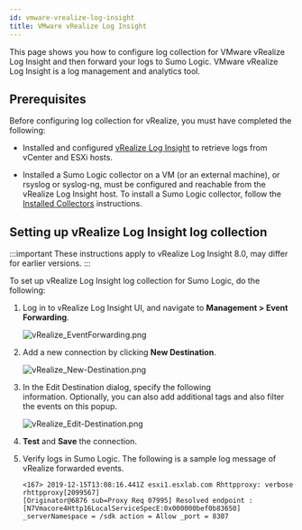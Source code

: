 ```yaml
---
id: vmware-vrealize-log-insight
title: VMware vRealize Log Insight
---
```




This page shows you how to configure log collection for VMware vRealize Log Insight and then forward your logs to Sumo Logic. VMware vRealize Log Insight is a log management and analytics tool.

## Prerequisites

Before configuring log collection for vRealize, you must have completed the following:

 * Installed and configured [vRealize Log Insight](https://www.vmware.com/products/vrealize-log-insight.html) to retrieve logs from vCenter and ESXi hosts.

 * Installed a Sumo Logic collector on a VM (or an external machine), or rsyslog or syslog-ng, must be configured and reachable from the vRealize Log Insight host. To install a Sumo Logic collector, follow the [Installed Collectors](/docs/send-data/installed-collectors) instructions.

## Setting up vRealize Log Insight log collection

:::important
These instructions apply to vRealize Log Insight 8.0, may differ for earlier versions.
:::

To set up vRealize Log Insight log collection for Sumo Logic, do the following:

1. Log in to vRealize Log Insight UI, and navigate to **Management \> Event Forwarding**.

   ![vRealize_EventForwarding.png](/img/send-data/vRealize_EventForwarding.png)

1. Add a new connection by clicking **New Destination**.

   ![vRealize_New-Destination.png](/img/send-data/vRealize_New-Destination.png)

1. In the Edit Destination dialog, specify the following information. Optionally, you can also add additional tags and also filter the events on this popup.

   ![vRealize_Edit-Destination.png](/img/send-data/vRealize_Edit-Destination.png)

1. **Test** and **Save** the connection.
1. Verify logs in Sumo Logic. The following is a sample log message of vRealize forwarded events.

   ```
   <167> 2019-12-15T13:08:16.441Z esxi1.esxlab.com Rhttpproxy: verbose rhttpproxy[2099567]
   [Originator@6876 sub=Proxy Req 07995] Resolved endpoint :
   [N7Vmacore4Http16LocalServiceSpecE:0x000000bef0b83650] _serverNamespace = /sdk action = Allow _port = 8307
   ```
